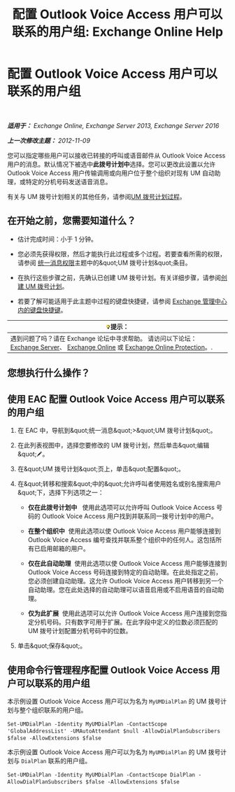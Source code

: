 ﻿---
title: '配置 Outlook Voice Access 用户可以联系的用户组: Exchange Online Help'
TOCTitle: 配置 Outlook Voice Access 用户可以联系的用户组
ms:assetid: a8dc0f9e-dc86-4128-af63-d4e550aed5bb
ms:mtpsurl: https://technet.microsoft.com/zh-cn/library/Ee423551(v=EXCHG.150)
ms:contentKeyID: 50491353
ms.date: 05/23/2018
mtps_version: v=EXCHG.150
ms.translationtype: MT
---

# 配置 Outlook Voice Access 用户可以联系的用户组

 

_**适用于：** Exchange Online, Exchange Server 2013, Exchange Server 2016_

_**上一次修改主题：** 2012-11-09_

您可以指定哪些用户可以接收已转接的呼叫或语音邮件从 Outlook Voice Access 用户的消息。默认情况下被选中**此拨号计划中**选择。您可以更改此设置以允许 Outlook Voice Access 用户传输调用或向用户位于整个组织对现有 UM 自动助理，或特定的分机号码发送语音消息。

有关与 UM 拨号计划相关的其他任务，请参阅[UM 拨号计划过程](um-dial-plan-procedures-exchange-2013-help.md)。

## 在开始之前，您需要知道什么？

  - 估计完成时间：小于 1 分钟。

  - 您必须先获得权限，然后才能执行此过程或多个过程。若要查看所需的权限，请参阅 [统一消息权限](unified-messaging-permissions-exchange-2013-help.md)主题中的\&quot;UM 拨号计划\&quot;条目。

  - 在执行这些步骤之前，先确认已创建 UM 拨号计划。有关详细步骤，请参阅[创建 UM 拨号计划](create-a-um-dial-plan-exchange-2013-help.md)。

  - 若要了解可能适用于此主题中过程的键盘快捷键，请参阅 [Exchange 管理中心内的键盘快捷键](keyboard-shortcuts-in-the-exchange-admin-center-exchange-online-protection-help.md)。

<table>
<thead>
<tr class="header">
<th><img src="images/Bb124558.tip(EXCHG.150).gif" title="提示" alt="提示" />提示：</th>
</tr>
</thead>
<tbody>
<tr class="odd">
<td>遇到问题了吗？请在 Exchange 论坛中寻求帮助。 请访问以下论坛：<a href="https://go.microsoft.com/fwlink/p/?linkid=60612">Exchange Server</a>、 <a href="https://go.microsoft.com/fwlink/p/?linkid=267542">Exchange Online</a> 或 <a href="https://go.microsoft.com/fwlink/p/?linkid=285351">Exchange Online Protection</a>。.</td>
</tr>
</tbody>
</table>


## 您想执行什么操作？

## 使用 EAC 配置 Outlook Voice Access 用户可以联系的用户组

1.  在 EAC 中，导航到\&quot;统一消息\&quot;\>\&quot;UM 拨号计划\&quot;。

2.  在此列表视图中，选择您要修改的 UM 拨号计划，然后单击\&quot;编辑\&quot;![编辑图标](images/Bb124582.6f53ccb2-1f13-4c02-bea0-30690e6ea71d(EXCHG.150).gif "编辑图标")。

3.  在\&quot;UM 拨号计划\&quot;页上，单击\&quot;配置\&quot;。

4.  在\&quot;转移和搜索\&quot;中的\&quot;允许呼叫者使用姓名或别名搜索用户\&quot;下，选择下列选项之一：
    
      - **仅在此拨号计划中**   使用此选项可以允许呼叫 Outlook Voice Access 号码的 Outlook Voice Access 用户找到并联系同一拨号计划中的用户。
    
      - **在整个组织中**  使用此选项以使 Outlook Voice Access 用户能够连接到 Outlook Voice Access 编号查找并联系整个组织中的任何人。这包括所有已启用邮箱的用户。
    
      - **仅在此自动助理**  使用此选项以使 Outlook Voice Access 用户能够连接到 Outlook Voice Access 号码连接到特定的自动助理。在此处指定之前，您必须创建自动助理。这允许 Outlook Voice Access 用户转移到另一个自动助理。您在此处选择的自动助理可以语音启用或不启用语音的自动助理。
    
      - **仅为此扩展**  使用此选项可以允许 Outlook Voice Access 用户连接到您指定分机号码。只有数字可用于扩展。在此字段中定义的位数必须匹配的 UM 拨号计划配置分机号码中的位数。

5.  单击\&quot;保存\&quot;。

## 使用命令行管理程序配置 Outlook Voice Access 用户可以联系的用户组

本示例设置 Outlook Voice Access 用户可以为名为 `MyUMDialPlan` 的 UM 拨号计划与整个组织联系的用户组。

    Set-UMDialPlan -Identity MyUMDialPlan -ContactScope 'GlobalAddressList' -UMAutoAttendant $null -AllowDialPlanSubscribers $false -AllowExtensions $false

本示例设置 Outlook Voice Access 用户可以为名为 `MyUMDialPlan` 的 UM 拨号计划与 `DialPlan` 联系的用户组。

    Set-UMDialPlan -Identity MyUMDialPlan -ContactScope DialPlan -AllowDialPlanSubscribers $false -AllowExtensions $false

